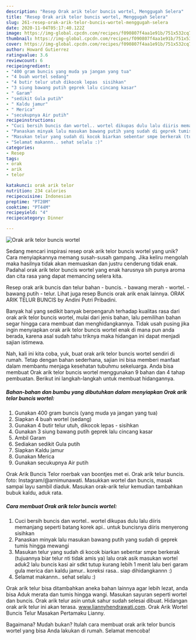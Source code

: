 ```yaml
---
description: "Resep Orak arik telor buncis wortel, Menggugah Selera"
title: "Resep Orak arik telor buncis wortel, Menggugah Selera"
slug: 261-resep-orak-arik-telor-buncis-wortel-menggugah-selera
date: 2020-11-04T05:17:40.122Z
image: https://img-global.cpcdn.com/recipes/f090807f4aa1e91b/751x532cq70/orak-arik-telor-buncis-wortel-foto-resep-utama.jpg
thumbnail: https://img-global.cpcdn.com/recipes/f090807f4aa1e91b/751x532cq70/orak-arik-telor-buncis-wortel-foto-resep-utama.jpg
cover: https://img-global.cpcdn.com/recipes/f090807f4aa1e91b/751x532cq70/orak-arik-telor-buncis-wortel-foto-resep-utama.jpg
author: Howard Gutierrez
ratingvalue: 3.6
reviewcount: 6
recipeingredient:
- "400 gram buncis yang muda ya jangan yang tua"
- "4 buah wortel sedang"
- "4 butir telur utuh dikocok lepas  sisihkan"
- "3 siung bawang putih geprek lalu cincang kasar"
- " Garam"
- "sedikit Gula putih"
- " Kaldu jamur"
- " Merica"
- "secukupnya Air putih"
recipeinstructions:
- "Cuci bersih buncis dan wortel.. wortel dikupas dulu lalu diiris memanjang seperti batang korek api.. untuk buncisnya diiris menyerong sisihkan"
- "Panaskan minyak lalu masukan bawang putih yang sudah di geprek tumis hingga mewangi"
- "Masukan telur yang sudah di kocok biarkan sebentar smpe berkerak (tujuannya biar telur nti tidak amis ya) lalu orak asik masukan wortel aduk2 lalu buncis kasi air sdkt tutup kurang lebih 1 menit lalu beri garam gula merica dan kaldu jamur.. koreksi rasa.. siap dihidangkannn :)"
- "Selamat makannn.. sehat selalu :)"
categories:
- Resep
tags:
- orak
- arik
- telor

katakunci: orak arik telor 
nutrition: 234 calories
recipecuisine: Indonesian
preptime: "PT20M"
cooktime: "PT44M"
recipeyield: "4"
recipecategory: Dinner

---
```



![Orak arik telor buncis wortel](https://img-global.cpcdn.com/recipes/f090807f4aa1e91b/751x532cq70/orak-arik-telor-buncis-wortel-foto-resep-utama.jpg)

Sedang mencari inspirasi resep orak arik telor buncis wortel yang unik? Cara menyiapkannya memang susah-susah gampang. Jika keliru mengolah maka hasilnya tidak akan memuaskan dan justru cenderung tidak enak. Padahal orak arik telor buncis wortel yang enak harusnya sih punya aroma dan cita rasa yang dapat memancing selera kita.

Resep orak arik buncis dan telur bahan - buncis. - bawang merah - wortel. - bawang putih - telur. Lihat juga resep Buncis orak arik enak lainnya. ORAK ARIK TELUR BUNCIS by Andini Putri Pribadini.

Banyak hal yang sedikit banyak berpengaruh terhadap kualitas rasa dari orak arik telor buncis wortel, mulai dari jenis bahan, lalu pemilihan bahan segar hingga cara membuat dan menghidangkannya. Tidak usah pusing jika ingin menyiapkan orak arik telor buncis wortel enak di mana pun anda berada, karena asal sudah tahu triknya maka hidangan ini dapat menjadi sajian istimewa.


Nah, kali ini kita coba, yuk, buat orak arik telor buncis wortel sendiri di rumah. Tetap dengan bahan sederhana, sajian ini bisa memberi manfaat dalam membantu menjaga kesehatan tubuhmu sekeluarga. Anda bisa membuat Orak arik telor buncis wortel menggunakan 9 bahan dan 4 tahap pembuatan. Berikut ini langkah-langkah untuk membuat hidangannya.

<!--inarticleads1-->

##### Bahan-bahan dan bumbu yang dibutuhkan dalam menyiapkan Orak arik telor buncis wortel:

1. Gunakan 400 gram buncis (yang muda ya jangan yang tua)
1. Siapkan 4 buah wortel (sedang)
1. Gunakan 4 butir telur utuh, dikocok lepas - sisihkan
1. Gunakan 3 siung bawang putih geprek lalu cincang kasar
1. Ambil  Garam
1. Sediakan sedikit Gula putih
1. Siapkan  Kaldu jamur
1. Gunakan  Merica
1. Gunakan secukupnya Air putih


Orak Arik Buncis Telor roerbak van boontjes met ei. Orak arik telur buncis. foto: Instagram/@arnimunawati. Masukkan wortel dan buncis, masak sampai layu sambil diaduk. Masukan orak-arik telur kemudian tambahkan bubuk kaldu, aduk rata. 

<!--inarticleads2-->

##### Cara membuat Orak arik telor buncis wortel:

1. Cuci bersih buncis dan wortel.. wortel dikupas dulu lalu diiris memanjang seperti batang korek api.. untuk buncisnya diiris menyerong sisihkan
1. Panaskan minyak lalu masukan bawang putih yang sudah di geprek tumis hingga mewangi
1. Masukan telur yang sudah di kocok biarkan sebentar smpe berkerak (tujuannya biar telur nti tidak amis ya) lalu orak asik masukan wortel aduk2 lalu buncis kasi air sdkt tutup kurang lebih 1 menit lalu beri garam gula merica dan kaldu jamur.. koreksi rasa.. siap dihidangkannn :)
1. Selamat makannn.. sehat selalu :)


Orak arik telur bisa ditambahkan aneka bahan lainnya agar lebih lezat, anda bisa Aduk merata dan tumis hingga wangi. Masukan sayuran seperti wortel dan buncis. Orak arik telur asin untuk sahur sudah selesai dibuat. Hidangan orak arik telur ini akan terasa. www.liannyhendrawati.com. Orak Arik Wortel Buncis Telur Masakan Pertamaku Lianny. 

Bagaimana? Mudah bukan? Itulah cara membuat orak arik telor buncis wortel yang bisa Anda lakukan di rumah. Selamat mencoba!
